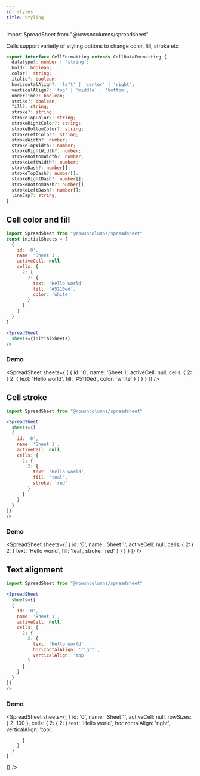 ```yaml
---
id: styles
title: Styling
---
```

import SpreadSheet from "@rowsncolumns/spreadsheet"

Cells support varietly of styling options to change color, fill, stroke etc

```ts
export interface CellFormatting extends CellDataFormatting {
  datatype?: number | 'string';
  bold?: boolean;
  color?: string;
  italic?: boolean;
  horizontalAlign?: 'left' | 'center' | 'right';
  verticalAlign?: 'top' | 'middle' | 'bottom';
  underline?: boolean;
  strike?: boolean;
  fill?: string;
  stroke?: string;
  strokeTopColor?: string;
  strokeRightColor?: string;
  strokeBottomColor?: string;
  strokeLeftColor?: string;
  strokeWidth?: number;
  strokeTopWidth?: number;
  strokeRightWidth?: number;
  strokeBottomWidth?: number;
  strokeLeftWidth?: number;
  strokeDash?: number[];
  strokeTopDash?: number[];
  strokeRightDash?: number[];
  strokeBottomDash?: number[];
  strokeLeftDash?: number[];
  lineCap?: string;
}
```

## Cell color and fill

```jsx
import SpreadSheet from "@rowsncolumns/spreadsheet"
const initialSheets = [
  {
    id: '0',
    name: 'Sheet 1',
    activeCell: null,
    cells: {
      2: {
        2: {
          text: 'Hello world',
          fill: '#5110ed',
          color: 'white'
        }
      }
    }
  }
]

<SpreadSheet
  sheets={initialSheets}
/>

```


### Demo

<SpreadSheet
  sheets={ [
  {
    id: '0',
    name: 'Sheet 1',
    activeCell: null,
    cells: {
      2: {
        2: {
          text: 'Hello world',
          fill: '#5110ed',
          color: 'white'
        }
      }
    }
  }
]}
/>

## Cell stroke

```jsx
import SpreadSheet from "@rowsncolumns/spreadsheet"

<SpreadSheet
  sheets={[
  {
    id: '0',
    name: 'Sheet 1',
    activeCell: null,
    cells: {
      2: {
        2: {
          text: 'Hello world',
          fill: 'teal',
          stroke: 'red'
        }
      }
    }
  }
]}
/>

```


### Demo

<SpreadSheet
  sheets={[
    {
      id: '0',
      name: 'Sheet 1',
      activeCell: null,
      cells: {
        2: {
          2: {
            text: 'Hello world',
            fill: 'teal',
            stroke: 'red'
          }
        }
      }
    }
  ]}
/>


## Text alignment

```jsx
import SpreadSheet from "@rowsncolumns/spreadsheet"

<SpreadSheet
  sheets={[
  {
    id: '0',
    name: 'Sheet 1',
    activeCell: null,
    cells: {
      2: {
        2: {
          text: 'Hello world',
          horizontalAlign: 'right',
          verticalAlign: 'top'
        }
      }
    }
  }
]}
/>

```


### Demo

<SpreadSheet
  sheets={[
    {
      id: '0',
      name: 'Sheet 1',
      activeCell: null,
      rowSizes: {
        2: 100
      },
      cells: {
        2: {
          2: {
            text: 'Hello world',
            horizontalAlign: 'right',
            verticalAlign: 'top',
            
          }
        }
      }
    }
  ]}
/>
